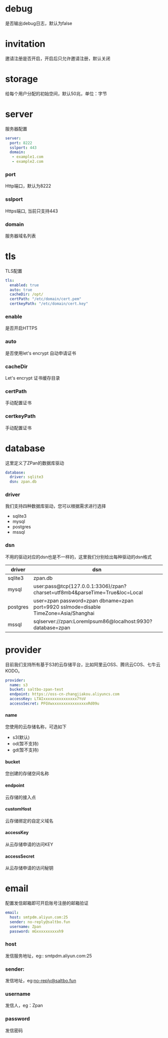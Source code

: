 # debug
是否输出debug日志，默认为false

# invitation
邀请注册是否开启，开启后只允许邀请注册，默认关闭

# storage
给每个用户分配的初始空间，默认50兆，单位：字节

# server
服务器配置

```yaml
server:
  port: 8222
  sslport: 443
  domain:
   - example1.com
   - example2.com
```

### port
Http端口，默认为8222

### sslport
Https端口, 当前只支持443

### domain
服务器域名列表

# tls
TLS配置
```yaml
tls:
  enabled: true
  auto: true
  cacheDir: /opt/
  certPath: "/etc/domain/cert.pem"
  certkeyPath: "/etc/domain/cert.key"
```

### enable
是否开启HTTPS

### auto
是否使用let's encrypt 自动申请证书

### cacheDir
Let's encrypt 证书缓存目录

### certPath
手动配置证书

### certkeyPath
手动配置证书

# database
这里定义了ZPan的数据库驱动
```yaml
database:
  driver: sqlite3
  dsn: zpan.db
```

### driver 
我们支持四种数据库驱动，您可以根据需求进行选择

- sqlite3
- mysql
- postgres
- mssql

### dsn
不用的驱动对应的dsn也是不一样的，这里我们分别给出每种驱动的dsn格式

|  driver   | dsn  |
|  ----  | ----  |
| sqlite3  | zpan.db |
| mysql  | user:pass@tcp(127.0.0.1:3306)/zpan?charset=utf8mb4&parseTime=True&loc=Local |
| postgres  | user=zpan password=zpan dbname=zpan port=9920 sslmode=disable TimeZone=Asia/Shanghai |
| mssql  | sqlserver://zpan:LoremIpsum86@localhost:9930?database=zpan |

# provider
目前我们支持所有基于S3的云存储平台，比如阿里云OSS、腾讯云COS、七牛云KODO。
```yaml
provider:
  name: s3
  bucket: saltbo-zpan-test
  endpoint: https://oss-cn-zhangjiakou.aliyuncs.com
  accessKey: LTAIxxxxxxxxxxxxxxx7YoV
  accessSecret: PFGVwxxxxxxxxxxxxxxxxRd09u
```

#### name
您使用的云存储名称，可选如下

- s3(默认)
- od(暂不支持)
- gd(暂不支持)

#### bucket
您创建的存储空间名称

#### endpoint
云存储的接入点

#### customHost
云存储绑定的自定义域名

#### accessKey
从云存储申请的访问KEY

#### accessSecret
从云存储申请的访问秘钥

# email
配置发信邮箱即可开启账号注册的邮箱验证
```yaml
email:
  host: smtpdm.aliyun.com:25
  sender: no-reply@saltbo.fun
  username: Zpan
  password: mGxxxxxxxxxxh9
```

### host
发信服务地址，eg:: smtpdm.aliyun.com:25

### sender: 
发信地址，eg:no-reply@saltbo.fun

### username
发信人，eg：Zpan

### password
发信密码